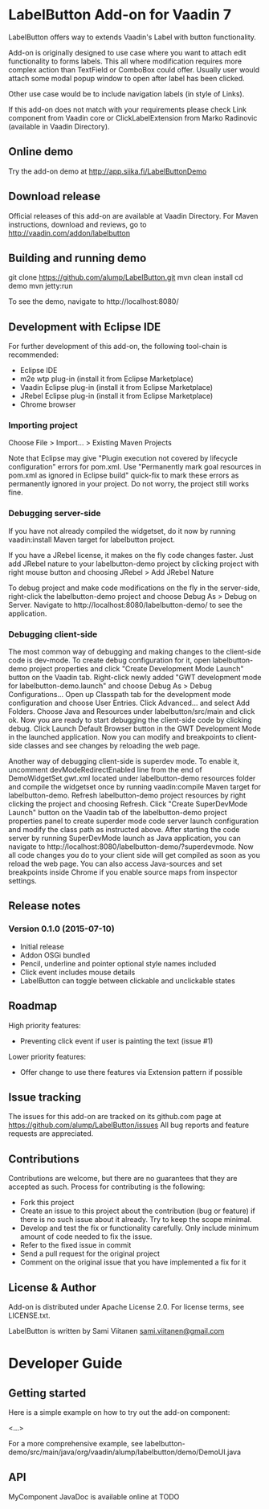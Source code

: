 # LabelButton Add-on for Vaadin 7

LabelButton offers way to extends Vaadin's Label with button functionality.

Add-on is originally designed to use case where you want to attach edit functionality to forms labels. This all where
modification requires more complex action than TextField or ComboBox could offer. Usually user would attach some modal
popup window to open after label has been clicked.

Other use case would be to include navigation labels (in style of Links).

If this add-on does not match with your requirements please check Link component from Vaadin core or ClickLabelExtension
from Marko Radinovic (available in Vaadin Directory). 

## Online demo

Try the add-on demo at http://app.siika.fi/LabelButtonDemo

## Download release

Official releases of this add-on are available at Vaadin Directory. For Maven instructions, download and reviews, go to http://vaadin.com/addon/labelbutton

## Building and running demo

git clone https://github.com/alump/LabelButton.git
mvn clean install
cd demo
mvn jetty:run

To see the demo, navigate to http://localhost:8080/

## Development with Eclipse IDE

For further development of this add-on, the following tool-chain is recommended:
- Eclipse IDE
- m2e wtp plug-in (install it from Eclipse Marketplace)
- Vaadin Eclipse plug-in (install it from Eclipse Marketplace)
- JRebel Eclipse plug-in (install it from Eclipse Marketplace)
- Chrome browser

### Importing project

Choose File > Import... > Existing Maven Projects

Note that Eclipse may give "Plugin execution not covered by lifecycle configuration" errors for pom.xml. Use "Permanently mark goal resources in pom.xml as ignored in Eclipse build" quick-fix to mark these errors as permanently ignored in your project. Do not worry, the project still works fine. 

### Debugging server-side

If you have not already compiled the widgetset, do it now by running vaadin:install Maven target for labelbutton project.

If you have a JRebel license, it makes on the fly code changes faster. Just add JRebel nature to your labelbutton-demo project by clicking project with right mouse button and choosing JRebel > Add JRebel Nature

To debug project and make code modifications on the fly in the server-side, right-click the labelbutton-demo project and choose Debug As > Debug on Server. Navigate to http://localhost:8080/labelbutton-demo/ to see the application.

### Debugging client-side

The most common way of debugging and making changes to the client-side code is dev-mode. To create debug configuration for it, open labelbutton-demo project properties and click "Create Development Mode Launch" button on the Vaadin tab. Right-click newly added "GWT development mode for labelbutton-demo.launch" and choose Debug As > Debug Configurations... Open up Classpath tab for the development mode configuration and choose User Entries. Click Advanced... and select Add Folders. Choose Java and Resources under labelbutton/src/main and click ok. Now you are ready to start debugging the client-side code by clicking debug. Click Launch Default Browser button in the GWT Development Mode in the launched application. Now you can modify and breakpoints to client-side classes and see changes by reloading the web page. 

Another way of debugging client-side is superdev mode. To enable it, uncomment devModeRedirectEnabled line from the end of DemoWidgetSet.gwt.xml located under labelbutton-demo resources folder and compile the widgetset once by running vaadin:compile Maven target for labelbutton-demo. Refresh labelbutton-demo project resources by right clicking the project and choosing Refresh. Click "Create SuperDevMode Launch" button on the Vaadin tab of the labelbutton-demo project properties panel to create superder mode code server launch configuration and modify the class path as instructed above. After starting the code server by running SuperDevMode launch as Java application, you can navigate to http://localhost:8080/labelbutton-demo/?superdevmode. Now all code changes you do to your client side will get compiled as soon as you reload the web page. You can also access Java-sources and set breakpoints inside Chrome if you enable source maps from inspector settings. 

 
## Release notes

### Version 0.1.0 (2015-07-10)
- Initial release
- Addon OSGi bundled
- Pencil, underline and pointer optional style names included
- Click event includes mouse details
- LabelButton can toggle between clickable and unclickable states

## Roadmap

High priority features:
- Preventing click event if user is painting the text (issue #1)

Lower priority features:
- Offer change to use there features via Extension pattern if possible

## Issue tracking

The issues for this add-on are tracked on its github.com page at https://github.com/alump/LabelButton/issues
All bug reports and feature requests are appreciated. 

## Contributions

Contributions are welcome, but there are no guarantees that they are accepted as such. Process for contributing is the following:
- Fork this project
- Create an issue to this project about the contribution (bug or feature) if there is no such issue about it already. Try to keep the scope minimal.
- Develop and test the fix or functionality carefully. Only include minimum amount of code needed to fix the issue.
- Refer to the fixed issue in commit
- Send a pull request for the original project
- Comment on the original issue that you have implemented a fix for it

## License & Author

Add-on is distributed under Apache License 2.0. For license terms, see LICENSE.txt.

LabelButton is written by Sami Viitanen <sami.viitanen@gmail.com>

# Developer Guide

## Getting started

Here is a simple example on how to try out the add-on component:

<...>

For a more comprehensive example, see labelbutton-demo/src/main/java/org/vaadin/alump/labelbutton/demo/DemoUI.java

## API

MyComponent JavaDoc is available online at TODO